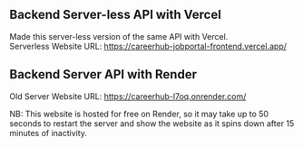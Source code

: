 ## Backend Server-less API with Vercel

Made this server-less version of the same API with Vercel.  
Serverless Website URL: https://careerhub-jobportal-frontend.vercel.app/

## Backend Server API with Render

Old Server Website URL: https://careerhub-l7oq.onrender.com/

NB: This website is hosted for free on Render, so it may take up to 50 seconds to restart the server and show the website as it spins down after 15 minutes of inactivity.

